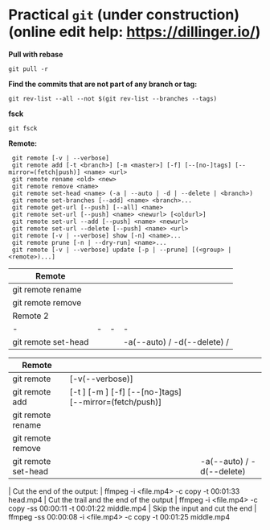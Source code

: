 Practical `git` (under construction) (online edit help: https://dillinger.io/)
===
**Pull with rebase**

    git pull -r
    
**Find the commits that are not part of any branch or tag:**

    git rev-list --all --not $(git rev-list --branches --tags)

**fsck**

    git fsck

**Remote:**

     git remote [-v | --verbose]
     git remote add [-t <branch>] [-m <master>] [-f] [--[no-]tags] [--mirror=(fetch|push)] <name> <url>
     git remote rename <old> <new>
     git remote remove <name>
     git remote set-head <name> (-a | --auto | -d | --delete | <branch>)
     git remote set-branches [--add] <name> <branch>...
     git remote get-url [--push] [--all] <name>
     git remote set-url [--push] <name> <newurl> [<oldurl>]
     git remote set-url --add [--push] <name> <newurl>
     git remote set-url --delete [--push] <name> <url>
     git remote [-v | --verbose] show [-n] <name>...
     git remote prune [-n | --dry-run] <name>...
     git remote [-v | --verbose] update [-p | --prune] [(<group> | <remote>)...]

|Remote||||
|-|-|-|-|
| git remote rename   | | <old> <new>
| git remote remove   | | <name>
|Remote 2||||
|-|-|-|-|
| git remote set-head | | <name> | -a(--auto) / -d(--delete) / <branch> |       

|Remote||||
|-|-|-|-|
| git remote          | [-v(--verbose)] 
| git remote add      | [-t <branch>] [-m <master>] [-f] [--[no-]tags] [--mirror=(fetch/push)] | <name> <url>
| git remote rename   | | <old> <new>
| git remote remove   | | <name>
| git remote set-head | | <name> | -a(--auto) / -d(--delete) | <branch>

| Cut the end of the output: | ffmpeg -i <file.mp4> -c copy -t 00:01:33 head.mp4
| Cut the trail and the end of the output | ffmpeg -i <file.mp4> -c copy -ss 00:00:11 -t 00:01:22 middle.mp4
| Skip the input and cut the end | ffmpeg -ss 00:00:08 -i <file.mp4> -c copy -t 00:01:25 middle.mp4
